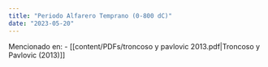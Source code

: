 ```yaml
---
title: "Periodo Alfarero Temprano (0-800 dC)"
date: "2023-05-20"
---
```

Mencionado en:
	- [[content/PDFs/troncoso y pavlovic 2013.pdf|Troncoso y Pavlovic (2013)]]